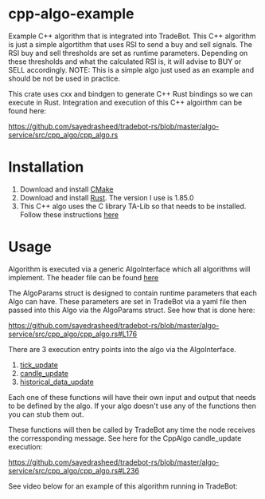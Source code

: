 # cpp-algo-example
Example C++ algorithm that is integrated into TradeBot. This C++ algorithm is just a simple algortithm that uses RSI to send a buy and sell signals. The RSI buy and sell thresholds are set as runtime parameters. Depending on these thresholds and what the calculated RSI is, it will advise to BUY or SELL accordingly. NOTE: This is a simple algo just used as an example and should be not be used in practice. 

This crate uses cxx and bindgen to generate C++ Rust bindings so we can execute in Rust. Integration and execution of this C++ algoirthm can be found here:

https://github.com/sayedrasheed/tradebot-rs/blob/master/algo-service/src/cpp_algo/cpp_algo.rs

# Installation
1. Download and install [CMake](https://cmake.org/download/)
2. Download and install [Rust](https://www.rust-lang.org/tools/install). The version I use is 1.85.0
3. This C++ algo uses the C library TA-Lib so that needs to be installed. Follow these instructions [here](https://ta-lib.org/install/)

# Usage
Algorithm is executed via a generic AlgoInterface which all algorithms will implement. The header file can be found [here](https://github.com/sayedrasheed/cpp-algo-example/blob/master/cpp_algo/AlgoInterface.h)

The AlgoParams struct is designed to contain runtime parameters that each Algo can have. These parameters are set in TradeBot via a yaml file then passed into this Algo via the AlgoParams struct. See how that is done here:

https://github.com/sayedrasheed/tradebot-rs/blob/master/algo-service/src/cpp_algo/cpp_algo.rs#L176

There are 3 execution entry points into the algo via the AlgoInterface.
1. [tick_update](https://github.com/sayedrasheed/cpp-algo-example/blob/master/cpp_algo/AlgoInterface.h#L64)
2. [candle_update](https://github.com/sayedrasheed/cpp-algo-example/blob/master/cpp_algo/AlgoInterface.h#L67)
3. [historical_data_update](https://github.com/sayedrasheed/cpp-algo-example/blob/master/cpp_algo/AlgoInterface.h#L70)

Each one of these functions will have their own input and output that needs to be defined by the algo. If your algo doesn't use any of the functions then you can stub them out.

These functions will then be called by TradeBot any time the node receives the corressponding message. See here for the CppAlgo candle_update execution:

https://github.com/sayedrasheed/tradebot-rs/blob/master/algo-service/src/cpp_algo/cpp_algo.rs#L236

See video below for an example of this algorithm running in TradeBot:

